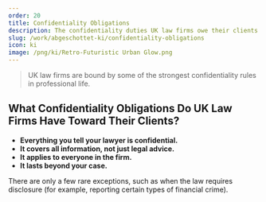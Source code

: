 ```yaml
---
order: 20
title: Confidentiality Obligations
description: The confidentiality duties UK law firms owe their clients
slug: /work/abgeschottet-ki/confidentiality-obligations
icon: ki
image: /png/ki/Retro-Futuristic Urban Glow.png
---
```


> UK law firms are bound by some of the strongest confidentiality rules in professional life.

## What Confidentiality Obligations Do UK Law Firms Have Toward Their Clients?

- **Everything you tell your lawyer is confidential.**
- **It covers all information, not just legal advice.**
- **It applies to everyone in the firm.**
- **It lasts beyond your case.**

There are only a few rare exceptions, such as when the law requires disclosure (for example, reporting certain types of financial crime).
